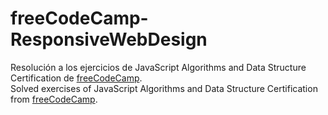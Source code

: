 # freeCodeCamp-ResponsiveWebDesign
Resolución a los ejercicios de JavaScript Algorithms and Data Structure Certification de [freeCodeCamp](https://www.freecodecamp.org/learn/responsive-web-design). </br>
Solved exercises of JavaScript Algorithms and Data Structure Certification from [freeCodeCamp](https://www.freecodecamp.org/learn/responsive-web-design).
